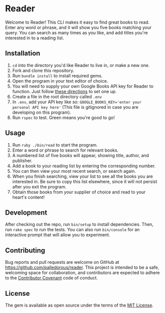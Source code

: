# Reader

Welcome to Reader! This CLI makes it easy to find great books to read. Enter any word or phrase, and it will show you five books matching your query. You can search as many times as you like, and add titles you're interested in to a reading list.

## Installation

1. `cd` into the directory you'd like Reader to live in, or make a new one.
2. Fork and clone this repository.
3. Run `bundle install` to install required gems.
4. Open the program in your text editor of choice.
5. You will need to supply your own Google Books API key for Reader to function. Just follow [these directions](https://developers.google.com/books/docs/v1/using) to set one up.
6. Create a file in the root directory called `.env`
7. In `.env`, add your API key like so: `GOOGLE_BOOKS_KEY='enter your personal API key here'` (This file is gitignored in case you are developing on this program).
8. Run `rspec` to test. Green means you're good to go!

## Usage

1. Run `ruby ./bin/read` to start the program.
2. Enter a word or phrase to search for relevant books.
3. A numbered list of five books will appear, showing title, author, and publisher.
4. Add a book to your reading list by entering the corresponding number.
5. You can then view your most recent search, or search again.
6. When you finish searching, view your list to see all the books you are interested in. Be sure to copy this list elsewhere, since it will not persist after you exit the program.
7. Obtain those books from your supplier of choice and read to your heart's content!

## Development

After checking out the repo, run `bin/setup` to install dependencies. Then, run `rake spec` to run the tests. You can also run `bin/console` for an interactive prompt that will allow you to experiment.

## Contributing

Bug reports and pull requests are welcome on GitHub at https://github.com/palledorous/reader. This project is intended to be a safe, welcoming space for collaboration, and contributors are expected to adhere to the [Contributor Covenant](http://contributor-covenant.org) code of conduct.

## License

The gem is available as open source under the terms of the [MIT License](https://opensource.org/licenses/MIT).
